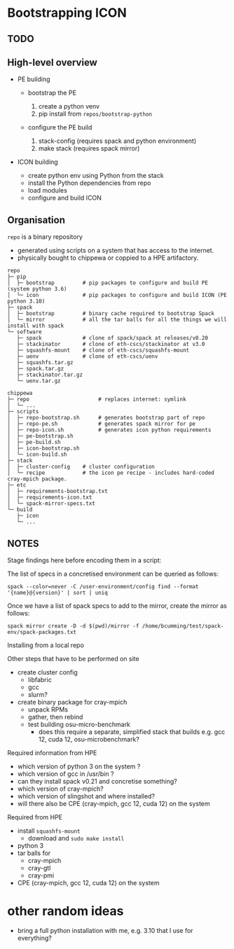 # Bootstrapping ICON

## TODO

## High-level overview

* PE building
    * bootstrap the PE
        1. create a python venv
        2. pip install from `repos/bootstrap-python`

    * configure the PE build
        1. stack-config (requires spack and python environment)
        2. make stack (requires spack mirror)

* ICON building
    * create python env using Python from the stack
    * install the Python dependencies from repo
    * load modules
    * configure and build ICON

## Organisation

`repo` is a binary repository
* generated using scripts on a system that has access to the internet.
* physically bought to chippewa or coppied to a HPE artifactory.

```
repo
├─ pip
│  ├─ bootstrap         # pip packages to configure and build PE (system python 3.6)
│  └─ icon              # pip packages to configure and build ICON (PE python 3.10)
├─ spack
│  ├─ bootstrap         # binary cache required to bootstrap Spack
│  └─ mirror            # all the tar balls for all the things we will install with spack
└─ software
   ├─ spack             # clone of spack/spack at releases/v0.20
   ├─ stackinator       # clone of eth-cscs/stackinator at v3.0
   ├─ squashfs-mount    # clone of eth-cscs/squashfs-mount
   ├─ uenv              # clone of eth-cscs/uenv
   ├─ squashfs.tar.gz
   ├─ spack.tar.gz
   ├─ stackinator.tar.gz
   └─ uenv.tar.gz
```


```
chippewa
├─ repo                      # replaces internet: symlink
│  └─ ...
├─ scripts
│  ├─ repo-bootstrap.sh      # generates bootstrap part of repo
│  ├─ repo-pe.sh             # generates spack mirror for pe
│  ├─ repo-icon.sh           # generates icon python requirements
│  ├─ pe-bootstrap.sh
│  ├─ pe-build.sh
│  ├─ icon-bootstrap.sh
│  └─ icon-build.sh
├─ stack
│  ├─ cluster-config    # cluster configuration
│  └─ recipe            # the icon pe recipe - includes hard-coded cray-mpich package.
├─ etc
│  ├─ requirements-bootstrap.txt
│  ├─ requirements-icon.txt
│  └─ spack-mirror-specs.txt
└─ build
   ├─ icon
   └─ ...
```

## NOTES

Stage findings here before encoding them in a script:

The list of specs in a concretised environment can be queried as follows:
```
spack --color=never -C /user-environment/config find --format '{name}@{version}' | sort | uniq
```

Once we have a list of spack specs to add to the mirror, create the mirror as follows:
```
spack mirror create -D -d $(pwd)/mirror -f /home/bcumming/test/spack-env/spack-packages.txt
```

Installing from a local repo

Other steps that have to be performed on site
* create cluster config
    * libfabric
    * gcc
    * slurm?
* create binary package for cray-mpich
    * unpack RPMs
    * gather, then rebind
    * test building osu-micro-benchmark
        * does this require a separate, simplified stack that builds e.g. gcc 12, cuda 12, osu-microbenchmark?

Required information from HPE
* which version of python 3 on the system ?
* which version of gcc in /usr/bin ?
* can they install spack v0.21 and concretise something?
* which version of cray-mpich?
* which version of slingshot and where installed?
* will there also be CPE (cray-mpich, gcc 12, cuda 12) on the system

Required from HPE
* install `squashfs-mount`
    * download and `sudo make install`
* python 3
* tar balls for
    - cray-mpich
    - cray-gtl
    - cray-pmi
* CPE (cray-mpich, gcc 12, cuda 12) on the system

# other random ideas

* bring a full python installation with me, e.g. 3.10 that I use for everything?
